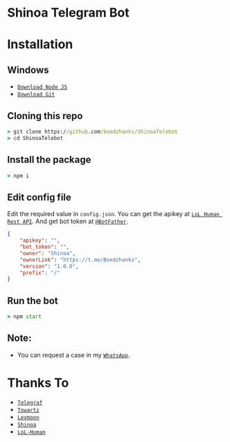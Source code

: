 # Shinoa Telegram Bot

# Installation

## Windows
* [`Download Node JS`](https://nodejs.org/en/download/)
* [`Download Git`](https://git-scm.com/download/win)


## Cloning this repo
```cmd
> git clone https://github.com/boedzhanks/ShinoaTelebot
> cd ShinoaTelebot
```

## Install the package
```cmd
> npm i
```

## Edit config file
Edit the required value in `config.json`. You can get the apikey at [`LoL Human Rest API`](http://api.lolhuman.xyz/). And get bot token at [`@BotFather`](http://t.me/BotFather).
```json
{
    "apikey": "",
    "bot_token": "",
    "owner": "Shinoa",
    "ownerLink": "https://t.me/Boedzhanks",
    "version": "1.0.0",
    "prefix": "/"
}
```

## Run the bot
```cmd
> npm start
```

## Note:
* You can request a case in my [`WhatsApp`](http://wa.me/6283807175250).

# Thanks To
* [`Telegraf`](https://github.com/telegraf/telegraf)
* [`Towartz`](https://github.com/Towartz)
* [`Lexmoon`](https://github.com/LexmoonVCT)
* [`Shinoa`](https://github.com/shinoahiiraginime)
* [`LoL-Human`](https://github.com/LoL-Human)
